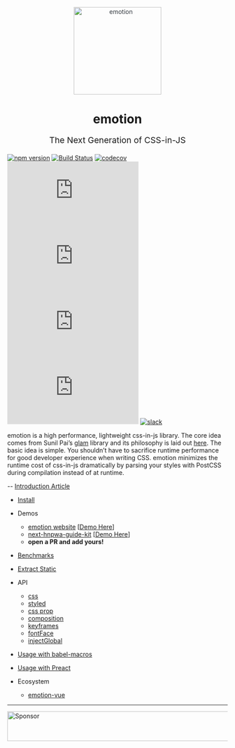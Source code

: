 <p align="center" style="color: #343a40">
  <img src="https://cdn.rawgit.com/tkh44/emotion/master/emotion.png" alt="emotion" height="200" width="200">
  <h1 align="center">emotion</h1>
</p>
<p align="center" style="font-size: 1.2rem;">The Next Generation of CSS-in-JS</p>

[![npm version](https://badge.fury.io/js/emotion.svg)](https://badge.fury.io/js/emotion)
[![Build Status](https://travis-ci.org/emotion-js/emotion.svg?branch=master)](https://travis-ci.org/emotion-js/emotion)
[![codecov](https://codecov.io/gh/emotion-js/emotion/branch/master/graph/badge.svg)](https://codecov.io/gh/emotion-js/emotion)
![core gzip size](http://img.badgesize.io/https://unpkg.com/emotion/dist/DO-NOT-USE.min.js?compression=gzip&label=core%20gzip%20size)
![core size](http://img.badgesize.io/https://unpkg.com/emotion/dist/DO-NOT-USE.min.js?label=core%20size)
![react gzip size](http://img.badgesize.io/https://unpkg.com/react-emotion/dist/DO-NOT-USE.min.js?compression=gzip&label=react%20gzip%20size)
![react size](http://img.badgesize.io/https://unpkg.com/react-emotion/dist/DO-NOT-USE.min.js?label=react%20size)
[![slack](https://emotion.now.sh/badge.svg)](http://emotion.now.sh/)

emotion is a high performance, lightweight css-in-js library. 
The core idea comes from Sunil Pai’s [glam](https://github.com/threepointone/glam) library and its philosophy is laid out [here](https://gist.github.com/threepointone/0ef30b196682a69327c407124f33d69a). 
The basic idea is simple.
You shouldn’t have to sacrifice runtime performance for good developer experience when writing CSS. emotion 
minimizes the runtime cost of css-in-js dramatically by parsing your styles with PostCSS during compilation instead of at runtime. 

-- [Introduction Article](https://medium.com/@tkh44/emotion-ad1c45c6d28b)

- [Install](https://github.com/tkh44/emotion/tree/master/docs/install.md)
- Demos
  - [emotion website](https://github.com/tkh44/emotion/tree/master/packages/site) [[Demo Here](https://emotion.sh)]
  - [next-hnpwa-guide-kit](https://github.com/tkh44/next-hnpwa-guide-kit) [[Demo Here](https://hnpwa.life)]
  - **open a PR and add yours!**

- [Benchmarks](https://github.com/tkh44/emotion/tree/master/docs/benchmarks.md)

- [Extract Static](https://github.com/tkh44/emotion/tree/master/docs/extract-static.md)

- API
  - [css](https://github.com/tkh44/emotion/tree/master/docs/css.md)
  - [styled](https://github.com/tkh44/emotion/tree/master/docs/styled.md)
  - [css prop](https://github.com/tkh44/emotion/tree/master/docs/css-prop.md)
  - [composition](https://github.com/tkh44/emotion/tree/master/docs/composition.md)
  - [keyframes](https://github.com/tkh44/emotion/tree/master/docs/keyframes.md)
  - [fontFace](https://github.com/tkh44/emotion/tree/master/docs/font-face.md)
  - [injectGlobal](https://github.com/tkh44/emotion/tree/master/docs/inject-global.md)

- [Usage with babel-macros](https://github.com/tkh44/emotion/tree/master/docs/babel-macros.md)
- [Usage with Preact](https://github.com/tkh44/emotion/tree/master/docs/preact.md)

- Ecosystem
  - [emotion-vue](https://github.com/egoist/emotion-vue)

---

<a target='_blank' rel='nofollow' href='https://app.codesponsor.io/link/kn3vqJSkK4YSjwLR8ofSEhXn/emotion-js/emotion'>  <img alt='Sponsor' width='888' height='68' src='https://app.codesponsor.io/embed/kn3vqJSkK4YSjwLR8ofSEhXn/emotion-js/emotion.svg' /></a>
